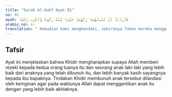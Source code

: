 ```yaml
---
title: "Surah Al-Kahf Ayat 81"
no: 81
ayah: فَاَرَدْنَآ اَنْ يُّبْدِلَهُمَا رَبُّهُمَا خَيْرًا مِّنْهُ زَكٰوةً وَّاَقْرَبَ رُحْمًا 
arabic_no: ٨١
translation: " Kemudian kami menghendaki, sekiranya Tuhan mereka menggantinya dengan (seorang anak) lain yang lebih baik kesuciannya daripada (anak) itu dan lebih sayang (kepada ibu bapaknya)."
---
```


## Tafsir

Ayat ini menjelaskan bahwa Khidir mengharapkan supaya Allah memberi rezeki kepada kedua orang tuanya itu dan seorang anak laki-laki yang lebih baik dari anaknya yang telah dibunuh itu, dan lebih banyak kasih sayangnya kepada ibu bapaknya. Tindakan Khidir membunuh anak tersebut dilandasi oleh keinginan agar pada waktunya Allah dapat menggantikan anak itu dengan yang lebih baik akhlaknya.